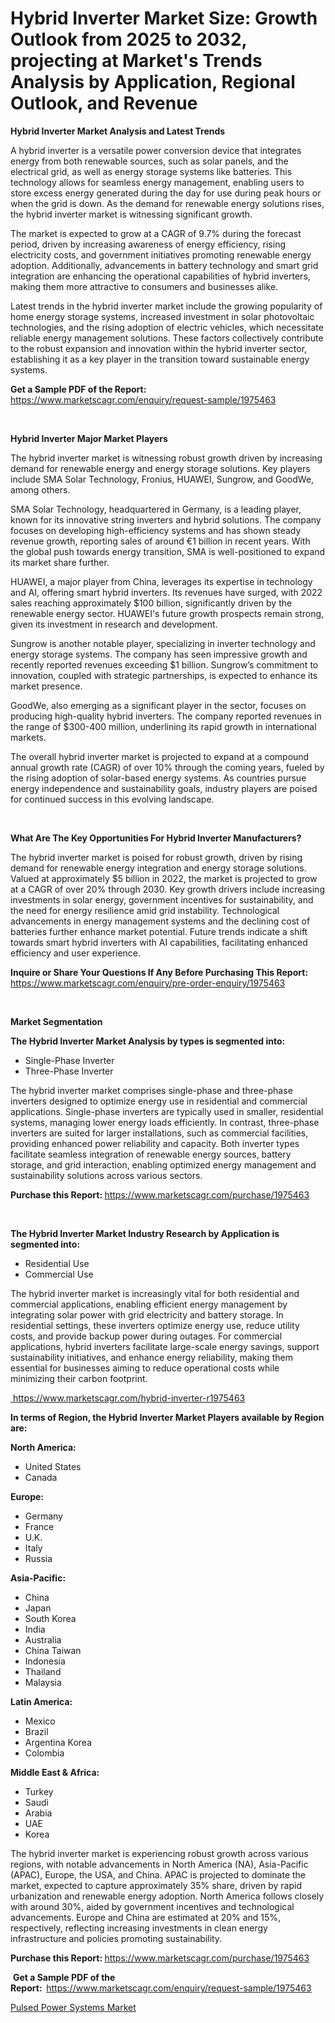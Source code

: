 <p><h1>Hybrid Inverter Market Size: Growth Outlook from 2025 to 2032, projecting at Market's Trends Analysis by Application, Regional Outlook, and Revenue</h1></p><p><strong>Hybrid Inverter Market Analysis and Latest Trends</strong></p>
<p><p>A hybrid inverter is a versatile power conversion device that integrates energy from both renewable sources, such as solar panels, and the electrical grid, as well as energy storage systems like batteries. This technology allows for seamless energy management, enabling users to store excess energy generated during the day for use during peak hours or when the grid is down. As the demand for renewable energy solutions rises, the hybrid inverter market is witnessing significant growth.</p><p>The market is expected to grow at a CAGR of 9.7% during the forecast period, driven by increasing awareness of energy efficiency, rising electricity costs, and government initiatives promoting renewable energy adoption. Additionally, advancements in battery technology and smart grid integration are enhancing the operational capabilities of hybrid inverters, making them more attractive to consumers and businesses alike.</p><p>Latest trends in the hybrid inverter market include the growing popularity of home energy storage systems, increased investment in solar photovoltaic technologies, and the rising adoption of electric vehicles, which necessitate reliable energy management solutions. These factors collectively contribute to the robust expansion and innovation within the hybrid inverter sector, establishing it as a key player in the transition toward sustainable energy systems.</p></p>
<p><strong>Get a Sample PDF of the Report:&nbsp;</strong> <a href="https://www.marketscagr.com/enquiry/request-sample/1975463?utm_campaign=2465&utm_medium=2&utm_source=Github&utm_content=ia&utm_term=07042025&utm_id=hybrid-inverter">https://www.marketscagr.com/enquiry/request-sample/1975463</a></p>
<p>&nbsp;</p>
<p><strong>Hybrid Inverter Major Market Players</strong></p>
<p><p>The hybrid inverter market is witnessing robust growth driven by increasing demand for renewable energy and energy storage solutions. Key players include SMA Solar Technology, Fronius, HUAWEI, Sungrow, and GoodWe, among others.</p><p>SMA Solar Technology, headquartered in Germany, is a leading player, known for its innovative string inverters and hybrid solutions. The company focuses on developing high-efficiency systems and has shown steady revenue growth, reporting sales of around €1 billion in recent years. With the global push towards energy transition, SMA is well-positioned to expand its market share further.</p><p>HUAWEI, a major player from China, leverages its expertise in technology and AI, offering smart hybrid inverters. Its revenues have surged, with 2022 sales reaching approximately $100 billion, significantly driven by the renewable energy sector. HUAWEI's future growth prospects remain strong, given its investment in research and development.</p><p>Sungrow is another notable player, specializing in inverter technology and energy storage systems. The company has seen impressive growth and recently reported revenues exceeding $1 billion. Sungrow’s commitment to innovation, coupled with strategic partnerships, is expected to enhance its market presence.</p><p>GoodWe, also emerging as a significant player in the sector, focuses on producing high-quality hybrid inverters. The company reported revenues in the range of $300-400 million, underlining its rapid growth in international markets.</p><p>The overall hybrid inverter market is projected to expand at a compound annual growth rate (CAGR) of over 10% through the coming years, fueled by the rising adoption of solar-based energy systems. As countries pursue energy independence and sustainability goals, industry players are poised for continued success in this evolving landscape.</p></p>
<p>&nbsp;</p>
<p><strong>What Are The Key Opportunities For Hybrid Inverter Manufacturers?</strong></p>
<p><p>The hybrid inverter market is poised for robust growth, driven by rising demand for renewable energy integration and energy storage solutions. Valued at approximately $5 billion in 2022, the market is projected to grow at a CAGR of over 20% through 2030. Key growth drivers include increasing investments in solar energy, government incentives for sustainability, and the need for energy resilience amid grid instability. Technological advancements in energy management systems and the declining cost of batteries further enhance market potential. Future trends indicate a shift towards smart hybrid inverters with AI capabilities, facilitating enhanced efficiency and user experience.</p></p>
<p><strong>Inquire or Share Your Questions If Any Before Purchasing This Report:</strong> <a href="https://www.marketscagr.com/enquiry/pre-order-enquiry/1975463?utm_campaign=2465&utm_medium=2&utm_source=Github&utm_content=ia&utm_term=07042025&utm_id=hybrid-inverter">https://www.marketscagr.com/enquiry/pre-order-enquiry/1975463</a></p>
<p>&nbsp;</p>
<p><strong>Market Segmentation</strong></p>
<p><strong>The Hybrid Inverter Market Analysis by types is segmented into:</strong></p>
<p><ul><li>Single-Phase Inverter</li><li>Three-Phase Inverter</li></ul></p>
<p><p>The hybrid inverter market comprises single-phase and three-phase inverters designed to optimize energy use in residential and commercial applications. Single-phase inverters are typically used in smaller, residential systems, managing lower energy loads efficiently. In contrast, three-phase inverters are suited for larger installations, such as commercial facilities, providing enhanced power reliability and capacity. Both inverter types facilitate seamless integration of renewable energy sources, battery storage, and grid interaction, enabling optimized energy management and sustainability solutions across various sectors.</p></p>
<p><strong>Purchase this Report:&nbsp;</strong><a href="https://www.marketscagr.com/purchase/1975463?utm_campaign=2465&utm_medium=2&utm_source=Github&utm_content=ia&utm_term=07042025&utm_id=hybrid-inverter">https://www.marketscagr.com/purchase/1975463</a></p>
<p>&nbsp;</p>
<p><strong>The Hybrid Inverter Market Industry Research by Application is segmented into:</strong></p>
<p><ul><li>Residential Use</li><li>Commercial Use</li></ul></p>
<p><p>The hybrid inverter market is increasingly vital for both residential and commercial applications, enabling efficient energy management by integrating solar power with grid electricity and battery storage. In residential settings, these inverters optimize energy use, reduce utility costs, and provide backup power during outages. For commercial applications, hybrid inverters facilitate large-scale energy savings, support sustainability initiatives, and enhance energy reliability, making them essential for businesses aiming to reduce operational costs while minimizing their carbon footprint.</p></p>
<p><a href="https://www.marketscagr.com/hybrid-inverter-r1975463?utm_campaign=2465&utm_medium=2&utm_source=Github&utm_content=ia&utm_term=07042025&utm_id=hybrid-inverter">&nbsp;https://www.marketscagr.com/hybrid-inverter-r1975463</a></p>
<p><strong>In terms of Region, the Hybrid Inverter Market Players available by Region are:</strong></p>
<p>
    <p> <strong> North America: </strong>
        <ul>
            <li>United States</li>
            <li>Canada</li>
        </ul>
        </p> 
    <p> <strong> Europe: </strong>
        <ul>
            <li>Germany</li>
            <li>France</li>
            <li>U.K.</li>
            <li>Italy</li>
            <li>Russia</li>
        </ul>
        </p> 
    <p> <strong> Asia-Pacific: </strong>
        <ul>
            <li>China</li>
            <li>Japan</li>
            <li>South Korea</li>
            <li>India</li>
            <li>Australia</li>
            <li>China Taiwan</li>
            <li>Indonesia</li>
            <li>Thailand</li>
            <li>Malaysia</li>
        </ul>
        </p> 
    <p> <strong> Latin America: </strong>
        <ul>
            <li>Mexico</li>
            <li>Brazil</li>
            <li>Argentina Korea</li>
            <li>Colombia</li>
        </ul>
        </p> 
    <p> <strong> Middle East & Africa: </strong>
        <ul>
            <li>Turkey</li>
            <li>Saudi</li>
            <li>Arabia</li>
            <li>UAE</li>
            <li>Korea</li>
        </ul>
    </p>
    </p>
<p><p>The hybrid inverter market is experiencing robust growth across various regions, with notable advancements in North America (NA), Asia-Pacific (APAC), Europe, the USA, and China. APAC is projected to dominate the market, expected to capture approximately 35% share, driven by rapid urbanization and renewable energy adoption. North America follows closely with around 30%, aided by government incentives and technological advancements. Europe and China are estimated at 20% and 15%, respectively, reflecting increasing investments in clean energy infrastructure and policies promoting sustainability.</p></p>
<p><strong>Purchase this Report: </strong><a href="https://www.marketscagr.com/purchase/1975463?utm_campaign=2465&utm_medium=2&utm_source=Github&utm_content=ia&utm_term=07042025&utm_id=hybrid-inverter">https://www.marketscagr.com/purchase/1975463</a></p>
<p>&nbsp;<strong>Get a Sample PDF of the Report:&nbsp;&nbsp;</strong><a href="https://www.marketscagr.com/enquiry/request-sample/1975463?utm_campaign=2465&utm_medium=2&utm_source=Github&utm_content=ia&utm_term=07042025&utm_id=hybrid-inverter">https://www.marketscagr.com/enquiry/request-sample/1975463</a></p>
<p><strong></strong></p>
<p><p><a href="https://github.com/sherikacas30/Market-Research-Report-List-1/blob/main/pulsed-power-systems-market.md?utm_campaign=2465&utm_medium=2&utm_source=Github&utm_content=ia&utm_term=07042025&utm_id=hybrid-inverter">Pulsed Power Systems Market</a></p></p>